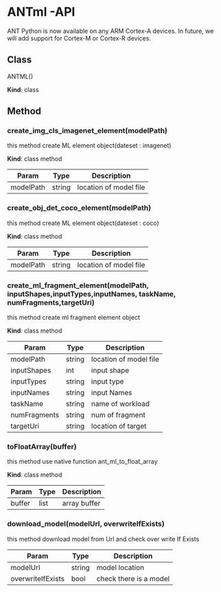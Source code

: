 # ANTml -API

ANT Python is now available on any ARM Cortex-A devices. In future, we will add support for Cortex-M or Cortex-R devices.


## Class
ANTML()

**Kind**: class

## Method

### create_img_cls_imagenet_element(modelPath)

this method create ML element object(dateset : imagenet)

**Kind**: class method

|Param|Type|Description|
|------|---|---|
|modelPath|string|location of model file|

### create_obj_det_coco_element(modelPath)

this method create ML element object(dateset : coco)

**Kind**: class method

|Param|Type|Description|
|------|---|---|
|modelPath|string|location of model file|

### create_ml_fragment_element(modelPath, inputShapes,inputTypes,inputNames, taskName, numFragments,targetUri)

this method create ml fragment element object

**Kind**: class method

|Param|Type|Description|
|------|---|---|
|modelPath|string|location of model file|
|inputShapes|int|input shape|
|inputTypes|string|input type|
|inputNames|string|input Names|
|taskName|string|name of workload|
|numFragments|string|num of fragment|
|targetUri|string|location of target|


### toFloatArray(buffer)

this method use native function ant_ml_to_float_array

**Kind**: class method

|Param|Type|Description|
|------|---|---|
|buffer|list|array buffer|


### download_model(modelUrl, overwriteIfExists)

this method download model from Url and check over write If Exists

|Param|Type|Description|
|------|---|---|
|modelUrl|string|model location|
|overwriteIfExists|bool|check there is a model|






